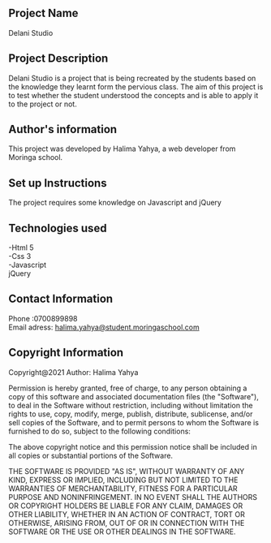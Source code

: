 ## Project Name
Delani Studio
## Project Description
Delani Studio is a project that is being recreated by the students based on the knowledge they learnt form the pervious class. The aim 
of this project is to test whether the student understood the concepts and is able to apply it to the project or not.
## Author's information
This project was developed by Halima Yahya, 
a web developer from Moringa school.
## Set up Instructions
The project requires some knowledge on Javascript and jQuery
## Technologies used
-Html 5<br>
-Css 3<br>
-Javascript<br>
jQuery
## Contact Information
Phone :0700899898 <br>Email adress: halima.yahya@student.moringaschool.com
## Copyright Information
Copyright@2021 Author: Halima Yahya

Permission is hereby granted, free of charge, to any person obtaining a copy of this software and associated documentation files (the "Software"), to deal in the Software without restriction, including without limitation the rights to use, copy, modify, merge, publish, distribute, sublicense, and/or sell copies of the Software, and to permit persons to whom the Software is furnished to do so, subject to the following conditions:

The above copyright notice and this permission notice shall be included in all copies or substantial portions of the Software.

THE SOFTWARE IS PROVIDED "AS IS", WITHOUT WARRANTY OF ANY KIND, EXPRESS OR IMPLIED, INCLUDING BUT NOT LIMITED TO THE WARRANTIES OF MERCHANTABILITY, FITNESS FOR A PARTICULAR PURPOSE AND NONINFRINGEMENT. IN NO EVENT SHALL THE AUTHORS OR COPYRIGHT HOLDERS BE LIABLE FOR ANY CLAIM, DAMAGES OR OTHER LIABILITY, WHETHER IN AN ACTION OF CONTRACT, TORT OR OTHERWISE, ARISING FROM, OUT OF OR IN CONNECTION WITH THE SOFTWARE OR THE USE OR OTHER DEALINGS IN THE SOFTWARE.